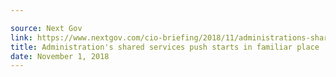 ```yaml
---

source: Next Gov
link: https://www.nextgov.com/cio-briefing/2018/11/administrations-shared-services-push-starts-familiar-place-payroll/152504/
title: Administration's shared services push starts in familiar place
date: November 1, 2018
---
```

